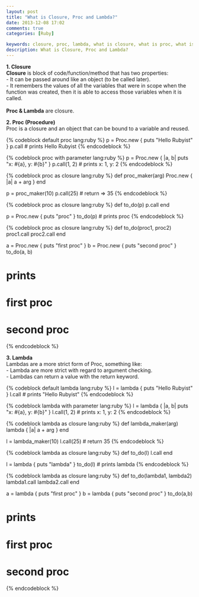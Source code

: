 ```yaml
---
layout: post
title: "What is Closure, Proc and Lambda?"
date: 2013-12-08 17:02
comments: true
categories: [Ruby]

keywords: closure, proc, lambda, what is closure, what is proc, what is lambda
description: What is Closure, Proc and Lambda?
---
```


<p>
  <strong>1. Closure</strong><br/>
  <strong>Closure</strong> is block of code/function/method that has two properties:<br/>
  - It can be passed around like an object (to be called later).<br/>
  - It remembers the values of all the variables that were in scope when the function was created, then it is able to access those variables when it is called.<br/><br/>
  <strong>Proc & Lambda</strong> are closure.
</p>

<p>
  <strong>2. Proc (Procedure)</strong><br/>
  Proc is a closure and an object that can be bound to a variable and reused.
</p>

{% codeblock default proc lang:ruby %}
p = Proc.new { puts "Hello Rubyist" }
p.call # prints Hello Rubyist
{% endcodeblock %}

{% codeblock proc with parameter lang:ruby %}
p = Proc.new { |a, b| puts "x: #{a}, y: #{b}" }
p.call(1, 2) # prints x: 1, y: 2
{% endcodeblock %}

{% codeblock proc as closure lang:ruby %}
def proc_maker(arg)
  Proc.new { |a| a + arg }
end

p = proc_maker(10)
p.call(25) # return => 35
{% endcodeblock %}

{% codeblock proc as closure lang:ruby %}
def to_do(p)
  p.call
end

p = Proc.new { puts "proc" }
to_do(p) # prints proc
{% endcodeblock %}

{% codeblock proc as closure lang:ruby %}
def to_do(proc1, proc2)
  proc1.call
  proc2.call
end

a = Proc.new { puts "first proc" }
b = Proc.new { puts "second proc" }
to_do(a, b)

# prints
# first proc
# second proc
{% endcodeblock %}

<p>
  <strong>3. Lambda</strong><br/>
  Lambdas are a more strict form of Proc, something like:<br/>
  - Lambda are more strict with regard to argument checking.<br/>
  - Lambdas can return a value with the return keyword.
</p>

{% codeblock default lambda lang:ruby %}
l = lambda { puts "Hello Rubyist" }
l.call # prints "Hello Rubyist"
{% endcodeblock %}

{% codeblock lambda with parameter lang:ruby %}
l = lambda { |a, b| puts "x: #{a}, y: #{b}" }
l.call(1, 2) # prints x: 1, y: 2
{% endcodeblock %}

{% codeblock lambda as closure lang:ruby %}
def lambda_maker(arg)
  lambda { |a| a + arg }
end

l = lambda_maker(10)
l.call(25) # return 35
{% endcodeblock %}

{% codeblock lambda as closure lang:ruby %}
def to_do(l)
  l.call
end

l = lambda { puts "lambda" }
to_do(l) # prints lambda
{% endcodeblock %}

{% codeblock lambda as closure lang:ruby %}
def to_do(lambda1, lambda2)
  lambda1.call
  lambda2.call
end

a = lambda { puts "first proc" }
b = lambda { puts "second proc" }
to_do(a,b)

# prints
# first proc
# second proc
{% endcodeblock %}
